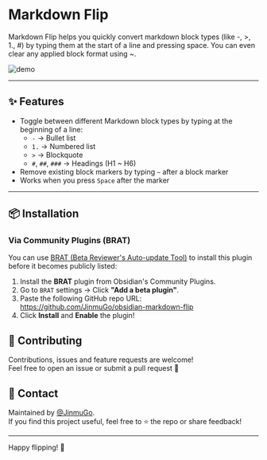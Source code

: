 # Markdown Flip

Markdown Flip helps you quickly convert markdown block types (like -, >, 1., #) by typing them at the start of a line and pressing space. You can even clear any applied block format using ~.

![demo](https://github.com/user-attachments/assets/91e5f1f7-b75c-4d4b-b0bc-809f7038cfc1)

---

## ✨ Features

- Toggle between different Markdown block types by typing at the beginning of a line:
    - `-` → Bullet list
    - `1.` → Numbered list
    - `>` → Blockquote
    - `#`, `##`, `###` → Headings (H1 ~ H6)
- Remove existing block markers by typing `~` after a block marker
- Works when you press `Space` after the marker

---

## 📦 Installation

### Via Community Plugins (BRAT)

You can use [BRAT (Beta Reviewer's Auto-update Tool)](https://github.com/TfTHacker/obsidian42-brat) to install this plugin before it becomes publicly listed:

1. Install the **BRAT** plugin from Obsidian's Community Plugins.
2. Go to `BRAT` settings → Click **"Add a beta plugin"**.
3. Paste the following GitHub repo URL: https://github.com/JinmuGo/obsidian-markdown-flip
4. Click **Install** and **Enable** the plugin!

## 🤝 Contributing

Contributions, issues and feature requests are welcome!  
Feel free to open an issue or submit a pull request 🙌

## 💬 Contact

Maintained by [@JinmuGo](https://github.com/JinmuGo).  
If you find this project useful, feel free to ⭐️ the repo or share feedback!

---

Happy flipping! 🚀
